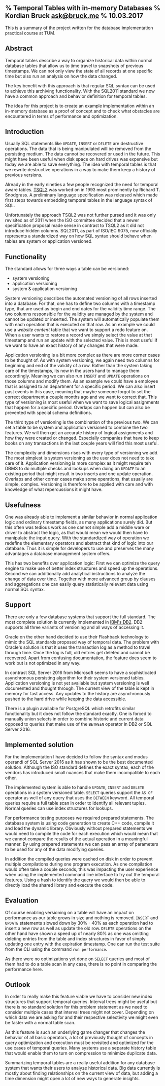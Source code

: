 % Temporal Tables with in-memory Databases
% Kordian Bruck <ask@bruck.me>
% 10.03.2017
---

This is a summary of the project written for the database implementation practical course at TUM.

## Abstract
Temporal tables describe a way to organize historical data within normal database tables that allow us to time travel to snapshots of previous timestamps. We can not only view the state of all records at one specific time but also run an analysis on how the data changed.

The key benefit with this approach is that regular SQL syntax can be used to achieve this archiving functionality. With the SQL2011 standard we now have a common approach and behavior definition for temporal tables.

The idea for this project is to create an example implementation within an in-memory database as a proof of concept and to check what obstacles are encountered in terms of performance and optimization.

## Introduction
Usually SQL statements like ```UPDATE```, ```INSERT``` or  ```DELETE``` are destructive operations. The data that is being manipulated will be removed from the persisting medium. The data cannot be recovered or used in the future. This might have been useful when disk space on hard drives was expensive but today we are able to save everything. The idea with temporal tables is that we rewrite destructive operations in a way to make them keep a history of previous versions.

Already in the early nineties a few people recognized the need for temporal aware tables. [TSQL2](https://www2.cs.arizona.edu/~rts/tsql2.html) was worked on in 1993 most prominently by Richard T. Snodgrass. A preliminary language specification was released which made first steps towards embedding temporal tables in the language syntax of SQL.

Unfortunately the approach TSQL2 was not further pursed and it was only revisited as of 2011 when the ISO committee decided that a newer specification proposal made sense in contrast to TSQL2 as it did not introduce hidden columns. SQL2011, as part of ISO/IEC 9075, now officially represents a standardized way on how SQL syntax should behave when tables are system or application versioned.

## Functionality
The standard allows for three ways a table can be versioned:
* system versioning
* application versioning
* system & application versioning

System versioning describes the automated versioning of all rows inserted into a database. For that, one has to define two columns with a timestamp type, that are used as begin and end dates for the validity time range. The two columns responsible for the validity are managed by the system and cannot be updated or inserted. The system will automatically populate them with each operation that is executed on that row. As an example we could use a *website content* table that we want to support a redo feature on. When a user wants to restore a record we simply select the value at that timestamp and run an update with the selected value. This is most useful if we want to have an exact history of any changes that were made.

Application versioning is a bit more complex as there are more corner cases to be thought of. As with system versioning, we again need two columns for beginning and end of the validity of a row. Rather than the system taking care of the timestamps, its now in the users hand to manage them accordingly. Meaning we can also run ```INSERT``` and ```UPDATE``` operations on those columns and modify them. As an example we could have a employee that is assigned to an department for a specific period. We can also insert past events in this case, meaning that maybe someone forgot to set the correct department a couple months ago and we want to correct that. This type of versioning is most useful when we want to save logical assignments that happen for a specific period. Overlaps can happen but can also be prevented with special schema definitions.

The third type of versioning is the combination of the previous two. We can set a table to be system and application versioned to combine the two features. We will then get an accurate history of logical assignments and how they were created or changed. Especially companies that have to keep books on any transactions in the last couple years will find this most useful.

The complexity and dimensions rises with every type of versioning we add. The most simplest is system versioning as the user does not need to take care of it. Application versioning is more complex as it might require teh DBMS to do multiple checks and lookups when doing an ```UPDATE``` to an existing period that might result in two inserts and one update operation. Overlaps and other corner cases make some operations, that usually are simple, complex. Versioning is therefore to be applied with care and with knowledge of what repercussions it might have.

## Usefulness
One was already able to implement a similar behavior in normal application logic and ordinary timestamp fields, as many applications surely did. But this often was tedious work as one cannot simple add a middle ware or driver to abstract the logic, as that would mean we would then have to manipulate the input query. With the standardized way of operation we redefine the elementary operators and abstract that kind of logic into our database. Thus it is simple for developers to use and preserves the many advantages a database management system offers.

This has two benefits over application logic: First we can optimize the query engine to make use of better index structures and speed up the operations. Second we can additionally add analytical instructions to analyze the change of data over time. Together with more advanced group by clauses and aggregations one can easily query statistically relevant data using normal SQL syntax.

## Support
There are only a few database systems that support the full standard. The most complete solution is currently implemented in [IBM's DB2](https://www.ibm.com/developerworks/data/library/techarticle/dm-1204whatsnewdb210/index.html). DB2 supports all three variants of versioning and all ways of accessing it.

Oracle on the other hand decided to use their Flashback technology to mimic the SQL standards proposed way of temporal data. The problem with Oracle's solution is that it uses the transaction log as a method to travel through time. Once the log is full, old entries get deleted and cannot be recovered. Apart from confusing documentation, the feature does seem to work but is not optimized in any way.

In contrast SQL Server 2016 from Microsoft seems to have a sophisticated asynchronous persisting algorithm for their system versioned tables. Application versioning is not yet available but system versioning is well documented and thought through. The current view of the table is kept in memory for fast access. Any updates to the history are asynchronously pushed to the hard drive while keeping the data accessible.

There is a plugin available for PostgreSQL which retrofits similar functionality but it does not follow the standard exactly. One is forced to manually union selects in order to combine historic and current data opposed to queries that make use of the ```BETWEEN``` operator in DB2 or SQL Server 2016.

## Implemented solution
For the implementation I have decided to follow the syntax and modus operandi of SQL Server 2016 as it has shown to be the best documented solution. Although the ISO standard defines the exact syntax, each of the vendors has introduced small nuances that make them incompatible to each other.

The implemented system is able to handle ```UPDATE```, ```INSERT``` and  ```DELETE``` operations in a system versioned table. ```SELECT``` queries support the ```AS OF``` operator as well of any query that uses the ```BETWEEN``` keyword. All temporal queries require a full table scan in order to identify all relevant tuples. Normal queries can use index structures for lookups.

For performance testing purposes we required prepared statements. The database system is using code generation to create C++ code, compile it and load the dynamic library. Obviously without prepared statements we would need to compile the code for each execution which would mean that we cannot compare the results of the actual operation in a meaningful manner. By using prepared statements we can pass an array of parameters to be used for any of the data modifying queries.

In addition the compiled queries were cached on disk in order to prevent multiple compilations during one program execution. As one compilation would often take a couple seconds, this was impacting the user experience when using the implemented command line interface to try out the temporal features. Using a hash to identify the query we would then be able to directly load the shared library and execute the code.

## Evaluation
Of course enabling versioning on a table will have an impact on performance as our table grows in size and nothing is removed. ```INSERT``` and ```UPDATE``` statements slowed down by 30% - 40% as each operation had to insert a new row as well as update the old row. ```DELETE``` operations on the other hand have shown a speed up of nearly 80% as one was omitting deleting entries from the table and index structures in favor of simply updating one entry with the expiration timestamp. One can run the test suite from the CLI using the command ```run performance```.

As there were no optimizations yet done on ```SELECT``` queries and most of them had to do a table scan in any case, there is no point in comparing the performance here.

## Outlook
In order to really make this feature viable we have to consider new index structures that support temporal queries. Interval trees might be useful but there is no standard solution for this problem statement as we need to consider multiple cases that interval trees might not cover. Depending on which data we are asking for and their respective selectivity we might even be faster with a normal table scan.

As this feature is such an underlying game changer that changes the behavior of all basic operators, a lot of previously thought of concepts in query optimization and execution must be revisited and optimized for the use cases of temporal queries. Many systems use a separate history table that would enable them to turn on compression to minimize duplicate data.

Summarizing temporal tables are a really useful addition for any database system that wants their users to analyze historical data. Big data currently is mostly about finding relationships on the current view of data, but adding a time dimension might open a lot of new ways to generate insights.
